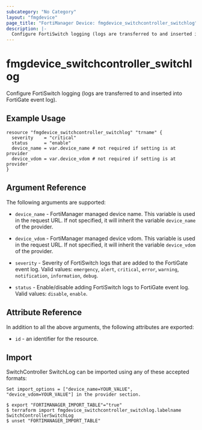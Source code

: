 ```yaml
---
subcategory: "No Category"
layout: "fmgdevice"
page_title: "FortiManager Device: fmgdevice_switchcontroller_switchlog"
description: |-
  Configure FortiSwitch logging (logs are transferred to and inserted into FortiGate event log).
---
```


# fmgdevice_switchcontroller_switchlog
Configure FortiSwitch logging (logs are transferred to and inserted into FortiGate event log).

## Example Usage

```hcl
resource "fmgdevice_switchcontroller_switchlog" "trname" {
  severity    = "critical"
  status      = "enable"
  device_name = var.device_name # not required if setting is at provider
  device_vdom = var.device_vdom # not required if setting is at provider
}
```

## Argument Reference


The following arguments are supported:

* `device_name` - FortiManager managed device name. This variable is used in the request URL. If not specified, it will inherit the variable `device_name` of the provider.
* `device_vdom` - FortiManager managed device vdom. This variable is used in the request URL. If not specified, it will inherit the variable `device_vdom` of the provider.

* `severity` - Severity of FortiSwitch logs that are added to the FortiGate event log. Valid values: `emergency`, `alert`, `critical`, `error`, `warning`, `notification`, `information`, `debug`.

* `status` - Enable/disable adding FortiSwitch logs to FortiGate event log. Valid values: `disable`, `enable`.



## Attribute Reference

In addition to all the above arguments, the following attributes are exported:
* `id` - an identifier for the resource.

## Import

SwitchController SwitchLog can be imported using any of these accepted formats:
```
Set import_options = ["device_name=YOUR_VALUE", "device_vdom=YOUR_VALUE"] in the provider section.

$ export "FORTIMANAGER_IMPORT_TABLE"="true"
$ terraform import fmgdevice_switchcontroller_switchlog.labelname SwitchControllerSwitchLog
$ unset "FORTIMANAGER_IMPORT_TABLE"
```

